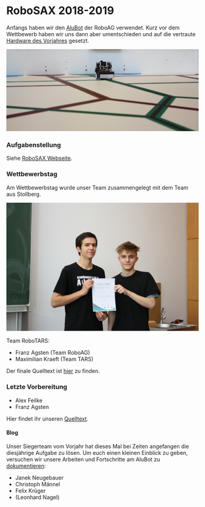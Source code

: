 # RoboSAX 2018-2019

Anfangs haben wir den [AluBot](../2016_AluBot/) der RoboAG verwendet.
Kurz vor dem Wettbewerb haben wir uns dann aber umentschieden und auf die vertraute [Hardware des Vorjahres](../2017-2018_RoboSAX) gesetzt.

![Bild des Roboters](Bilder/20190518_roboter.jpg)


### Aufgabenstellung
Siehe [RoboSAX Webseite](https://robosax.de/2019).


### Wettbewerbstag
Am Wettbewerbstag wurde unser Team zusammengelegt mit dem Team aus Stollberg.

![Team RoboTARS](Bilder/20190518_siegerehrung.jpg)

Team RoboTARS:
+ Franz Agsten (Team RoboAG)
+ Maximilian Kraeft (Team TARS)

Der finale Quelltext ist [hier](Software/RoboTARS/) zu finden.


### Letzte Vorbereitung
+ Alex Feilke
+ Franz Agsten

Hier findet ihr unseren [Quelltext](Software/Vorbereitung/).


#### Blog
Unser Siegerteam vom Vorjahr hat dieses Mal bei Zeiten angefangen die diesjährige Aufgabe zu lösen.
Um euch einen kleinen Einblick zu geben, versuchen wir unsere Arbeiten und Fortschritte am AluBot zu [dokumentieren](Blog/):
+ Janek Neugebauer
+ Christoph Männel
+ Felix Krüger
+ (Leonhard Nagel)
